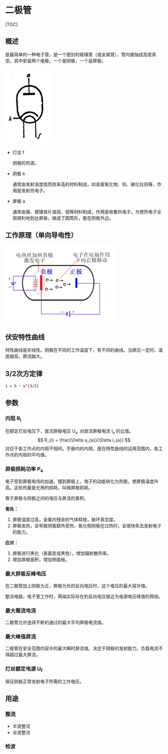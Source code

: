 # 二极管

[TOC]

## 概述

是最简单的一种电子管。是一个密封的玻璃管（或金属管），管内被抽成高度真空。其中安装两个电极，一个是阴极，一个是屏极。

<img src="../../../Image/t/tube_二极管.png" style="zoom:50%;" />

* 灯丝	f

  阴极的热源。

* 阴极    k

  通常由发射温度低而效率高的材料制成，如金属氧化物、钨、碳化钍钨等，作用是发射热电子。

* 屏极    a

  通常由镍、镀镍铁片或钼、钽等材料制成，作用是收集热电子。为使热电子全部顺利地到达屏极，做成了圆筒形，套在阴极外边。

## 工作原理（单向导电性）

![](../../../Image/t/tube_二极管_原理.png)

## 伏安特性曲线

特性曲线是非线性。阴极在不同的工作温度下，有不同的曲线。当屏压一定时，温度越高，屏流越大。

## 3/2次方定律

```bash
i = G * u^(3/2)
```

## 参数

### 内阻 R<sub>i</sub>
在额定灯丝电压下，直流屏极电压 U<sub>a </sub> 对直流屏极电流 I<sub>a</sub> 的比值。
$$
R_{i} = \frac{\Delta u_{a}}{\Delta i_{a}}
$$
对应于各工作点的内阻不相同。手册内的内阻，是在特性曲线的运用范围内，各工作点的内阻的平均值。

### 屏极损耗功率 P<sub>a</sub>
电子受到屏极电场的加速，撞到屏极上，电子的动能转化为热能，使屏极温度升高。这些热量是无用的损耗，叫做屏极损耗。  

等于屏极与阴极之间的电压与屏流的乘积。  

**害处：**
1. 屏极温度过高，金属内残余的气体释放，破坏真空度。
2. 屏极发热，会导致阴极额外受热，氧化物阴极在过热时，会很快失去发射电子的能力。

**应对：**
1. 屏极进行黑化（表面变成黑色），增加辐射散热率。
2. 增加屏极面积，增加侧面板。

### 最大屏极反峰电压
在二极管加上阴极为正，屏极为负的反向电压时，这个电压的最大容许值。

整流电路，电子管工作时，两端实际存在的反向电压接近为电源电压峰值的两倍。

### 最大整流电流
二极管允许连续不断的通过的最大平均屏极电流值。

### 最大峰值屏流
二极管在安全范围内容许的最大瞬时屏流值。决定于阴极的发射能力。负载电流不得超过最大屏流。

### 灯丝额定电源 U<sub>f</sub>

保证阴极正常发射电子所需的工作电压。

## 用途

### 整流

* 半波整流
* 全波整流

### 检波

